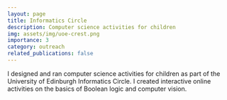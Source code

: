 ```yaml
---
layout: page
title: Informatics Circle
description: Computer science activities for children
img: assets/img/uoe-crest.png
importance: 3
category: outreach
related_publications: false
---
```

I designed and ran computer science activities for children as part of the University of Edinburgh Informatics Circle. I created interactive online activities on the basics of Boolean logic and computer vision.